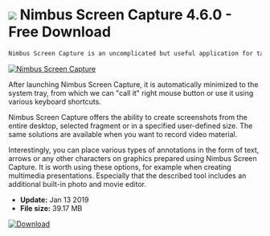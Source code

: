 # ![](https://cdn.softexe.net/static/icon/4/nimbus-screen-capture-9328.png) Nimbus Screen Capture 4.6.0 - Free Download

```sh
Nimbus Screen Capture is an uncomplicated but useful application for taking screenshots and registering user activities on your computer.
```
[![Nimbus Screen Capture](https://gallery.dpcdn.pl/imgc/Tools/89128/g_-_420x350_1.5_-_x93230d5c-4bc7-4669-a803-67b6bdd5550b.jpg)](https://softexe.net/win/multimedia/image-capture/nimbus-screen-capture:acbh.html)

After launching Nimbus Screen Capture, it is automatically minimized to the system tray, from which we can "call it" right mouse button or use it using various keyboard shortcuts.
 
 Nimbus Screen Capture offers the ability to create screenshots from the entire desktop, selected fragment or in a specified user-defined size. The same solutions are available when you want to record video material.
 
 Interestingly, you can place various types of annotations in the form of text, arrows or any other characters on graphics prepared using Nimbus Screen Capture. It is worth using these options, for example when creating multimedia presentations. Especially that the described tool includes an additional built-in photo and movie editor.


- **Update:** Jan 13 2019
- **File size:** 39.17 MB

[![Download](https://cdn.softexe.net/static/img/download.png)](https://softexe.net/win/multimedia/image-capture/nimbus-screen-capture:acbh.html)

